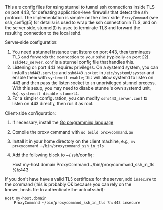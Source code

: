 This are config files for using stunnel to tunnel ssh connections
inside TLS on port 443, for defeating application-level firewalls
that detect the ssh protocol. The implementation is simple:
on the client side, `ProxyCommand` (see ssh_config(5) for details)
is used to wrap the ssh connection in TLS, and on the server side,
stunnel(1) is used to terminate TLS and forward the resulting connection
to the local sshd.

Server-side configuration:

1. You need a stunnel instance that listens on port 443, then terminates TLS
and forwards the connection to your sshd (typically on port 22).
`sshd443_server.conf` is a stunnel config file that handles this.
2. Listening on port 443 requires privileges. On a systemd system, you can
install `sshd443.service` and `sshd443.socket` in `/etc/systemd/system` and
enable them with `systemctl enable`; this will allow systemd to listen on 443
and then pass the listen socket to an unprivileged stunnel process. With this
setup, you may need to disable stunnel's own systemd unit, e.g.
`systemctl disable stunnel4`.
3. For a simpler configuration, you can modify `sshd443_server.conf` to listen
on 443 directly, then run it as root.

Client-side configuration:

1. If necessary, install the [Go programming language](https://golang.org/dl/)
2. Compile the proxy command with `go build proxycommand.go`
3. Install it in your home directory on the client machine,
e.g., `mv proxycommand ~/bin/proxycommand_ssh_in_tls`
4. Add the following block to ~/.ssh/config:

    Host my-host.domain
        ProxyCommand ~/bin/proxycommand_ssh_in_tls %h:443

If you don't have have a valid TLS certificate for the server, add `insecure`
to the command (this is probably OK because you can rely on the known_hosts
file to authenticate the actual sshd):

    Host my-host.domain
        ProxyCommand ~/bin/proxycommand_ssh_in_tls %h:443 insecure
